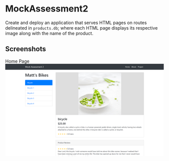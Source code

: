 MockAssessment2
===============
Create and deploy an application that serves HTML pages on routes
delineated in `products.db`; where each HTML page displays its
respective image along with the name of the product.

Screenshots
-----------
Home Page
![mockassessment-home.png](https://github.com/matthewmuccio/MockAssessment2/raw/master/screenshots/mockassessment-home.png)
